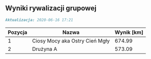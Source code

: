 ## Wyniki rywalizacji grupowej

```markdown
Aktualizacja: 2020-06-16 17:21
```

Pozycja | Nazwa | Wynik [km] |
------------ | -------------  | -------------
 1 |Ciosy Mocy aka Ostry Cień Mgły | 674.99 
 2 |Drużyna A | 573.09